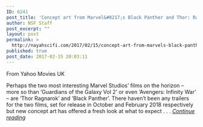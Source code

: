 ```yaml
---
ID: 6241
post_title: 'Concept art from Marvel&#8217;s Black Panther and Thor: Ragnarok'
author: NSF Staff
post_excerpt: ""
layout: post
permalink: >
  http://nayahscifi.com/2017/02/15/concept-art-from-marvels-black-panther-and-thor-ragnarok/
published: true
post_date: 2017-02-15 20:03:11
---
```

From Yahoo Movies UK
<p class="canvas-atom canvas-text Mb(1.0em) Mb(0)--sm Mt(0.8em)--sm" data-reactid="14">Perhaps the two most interesting Marvel Studios’ films on the horizon – more so than ‘Guardians of the Galaxy Vol 2’ or even ‘Avengers: Infinity War’ – are ‘Thor Ragnarok’ and ‘Black Panther’. There haven’t been any trailers for the two films, set for release in October and February 2018 respectively but new concept art has offered a fresh look at what to expect . . . <a href="https://uk.movies.yahoo.com/concept-art-from-marvels-black-panther-and-thor-ragnarok-released-192911033.html"><em>Continue reading</em></a></p>